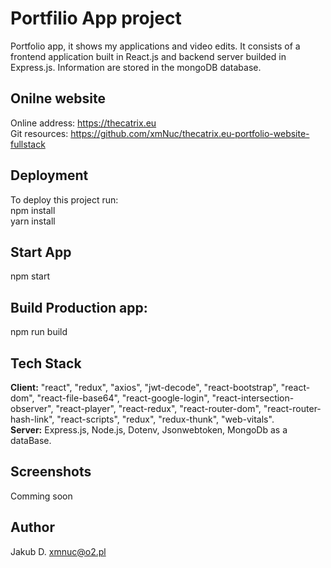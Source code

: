 # Portfilio App project

Portfolio app, it shows my applications and video edits.
It consists of a frontend application built in React.js and backend server builded in Express.js.
Information are stored in the mongoDB database.
<br>

## Onilne website

Online address:  https://thecatrix.eu
<br>
Git resources: https://github.com/xmNuc/thecatrix.eu-portfolio-website-fullstack
<br>

## Deployment

To deploy this project run:<br>
npm install<br>
yarn install

## Start App
npm start

## Build Production app:
npm run build
<br>
## Tech Stack
**Client:** "react", "redux", "axios", "jwt-decode", "react-bootstrap", "react-dom", "react-file-base64", "react-google-login", "react-intersection-observer", "react-player", "react-redux", "react-router-dom", "react-router-hash-link", "react-scripts", "redux", "redux-thunk", "web-vitals".
<br>
**Server:** Express.js, Node.js, Dotenv, Jsonwebtoken, MongoDb as a dataBase.<br>
## Screenshots
Comming soon

## Author
Jakub D.
xmnuc@o2.pl



